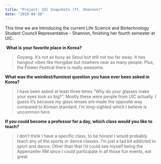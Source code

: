```yaml
---
title: "Project: UIC Snapshots (ft. Shannon)"
date: "2019-04-30"
---
```


This time we are introducing the current Life Science and Biotechnology Student Council Representative - Shannon, finishing her fourth semester at UIC.

 **What is your favorite place in Korea?**

> Goyang. It’s not as busy as Seoul but still not too far away. It has hangout vibes like Hongdae but nowhere near as many people. Plus, the Flower Festival there is really awesome.  

**What was the weirdest/funniest question you have ever been asked in Korea?**

> I have been asked at least three times “Why do your glasses make your eyes look so big?”. Mostly these were people from UIC actually. I guess it’s because my glass lenses are made the opposite way compared to Korean standard. I’m long-sighted which I believe is uncommon here.  

**If you could become a professor for a day, which class would you like to teach?**

> I don’t think I have a specific class, to be honest I would probably teach any of the sports or dance classes. I’m just a tad bit addicted to sport and dance. Other than that I’d could see myself being the Appenzeller RM since I could participate in all those fun events, eat great
